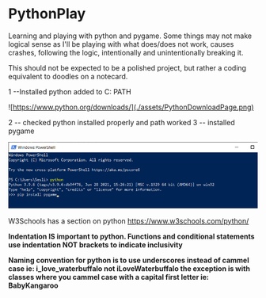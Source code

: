 # PythonPlay

Learning and playing with python and pygame.
Some things may not make logical sense as I'll be playing with what does/does not work, causes crashes, following the logic, intentionally and unintentionally breaking it.

This should not be expected to be a polished project, but rather a coding equivalent to doodles on a notecard.

1 --Installed python added to C: PATH

![https://www.python.org/downloads/](./assets/PythonDownloadPage.png)

2 -- checked python installed properly and path worked 
3 -- installed pygame

![windows power shell : python -enter key- pip install pygame -enter key-](./assets/WindowsPowerShellPython.png)

W3Schools has a section on python https://www.w3schools.com/python/

**Indentation IS important to python. Functions and conditional statements use indentation NOT brackets to indicate inclusivity**

**Naming convention for python is to use underscores instead of cammel case ie: i_love_waterbuffalo not iLoveWaterbuffalo the exception is with classes where you cammel case with a capital first letter ie: BabyKangaroo**